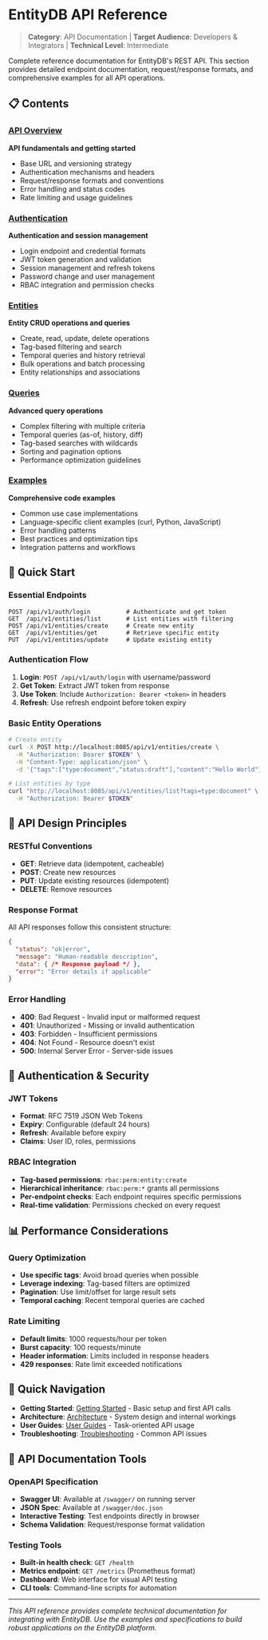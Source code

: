# EntityDB API Reference

> **Category**: API Documentation | **Target Audience**: Developers & Integrators | **Technical Level**: Intermediate

Complete reference documentation for EntityDB's REST API. This section provides detailed endpoint documentation, request/response formats, and comprehensive examples for all API operations.

## 📋 Contents

### [API Overview](./01-overview.md)
**API fundamentals and getting started**
- Base URL and versioning strategy
- Authentication mechanisms and headers
- Request/response formats and conventions
- Error handling and status codes
- Rate limiting and usage guidelines

### [Authentication](./02-authentication.md)
**Authentication and session management**
- Login endpoint and credential formats
- JWT token generation and validation
- Session management and refresh tokens
- Password change and user management
- RBAC integration and permission checks

### [Entities](./03-entities.md)
**Entity CRUD operations and queries**
- Create, read, update, delete operations
- Tag-based filtering and search
- Temporal queries and history retrieval
- Bulk operations and batch processing
- Entity relationships and associations

### [Queries](./04-queries.md)
**Advanced query operations**
- Complex filtering with multiple criteria
- Temporal queries (as-of, history, diff)
- Tag-based searches with wildcards
- Sorting and pagination options
- Performance optimization guidelines

### [Examples](./05-examples.md)
**Comprehensive code examples**
- Common use case implementations
- Language-specific client examples (curl, Python, JavaScript)
- Error handling patterns
- Best practices and optimization tips
- Integration patterns and workflows

## 🚀 Quick Start

### Essential Endpoints
```
POST /api/v1/auth/login          # Authenticate and get token
GET  /api/v1/entities/list       # List entities with filtering
POST /api/v1/entities/create     # Create new entity
GET  /api/v1/entities/get        # Retrieve specific entity
PUT  /api/v1/entities/update     # Update existing entity
```

### Authentication Flow
1. **Login**: `POST /api/v1/auth/login` with username/password
2. **Get Token**: Extract JWT token from response
3. **Use Token**: Include `Authorization: Bearer <token>` in headers
4. **Refresh**: Use refresh endpoint before token expiry

### Basic Entity Operations
```bash
# Create entity
curl -X POST http://localhost:8085/api/v1/entities/create \
  -H "Authorization: Bearer $TOKEN" \
  -H "Content-Type: application/json" \
  -d '{"tags":["type:document","status:draft"],"content":"Hello World"}'

# List entities by type
curl "http://localhost:8085/api/v1/entities/list?tags=type:document" \
  -H "Authorization: Bearer $TOKEN"
```

## 🎯 API Design Principles

### RESTful Conventions
- **GET**: Retrieve data (idempotent, cacheable)
- **POST**: Create new resources
- **PUT**: Update existing resources (idempotent)
- **DELETE**: Remove resources

### Response Format
All API responses follow this consistent structure:
```json
{
  "status": "ok|error",
  "message": "Human-readable description",
  "data": { /* Response payload */ },
  "error": "Error details if applicable"
}
```

### Error Handling
- **400**: Bad Request - Invalid input or malformed request
- **401**: Unauthorized - Missing or invalid authentication
- **403**: Forbidden - Insufficient permissions
- **404**: Not Found - Resource doesn't exist
- **500**: Internal Server Error - Server-side issues

## 🔐 Authentication & Security

### JWT Tokens
- **Format**: RFC 7519 JSON Web Tokens
- **Expiry**: Configurable (default 24 hours)
- **Refresh**: Available before expiry
- **Claims**: User ID, roles, permissions

### RBAC Integration
- **Tag-based permissions**: `rbac:perm:entity:create`
- **Hierarchical inheritance**: `rbac:perm:*` grants all permissions
- **Per-endpoint checks**: Each endpoint requires specific permissions
- **Real-time validation**: Permissions checked on every request

## 📊 Performance Considerations

### Query Optimization
- **Use specific tags**: Avoid broad queries when possible
- **Leverage indexing**: Tag-based filters are optimized
- **Pagination**: Use limit/offset for large result sets
- **Temporal caching**: Recent temporal queries are cached

### Rate Limiting
- **Default limits**: 1000 requests/hour per token
- **Burst capacity**: 100 requests/minute
- **Header information**: Limits included in response headers
- **429 responses**: Rate limit exceeded notifications

## 🔗 Quick Navigation

- **Getting Started**: [Getting Started](../10-getting-started/) - Basic setup and first API calls
- **Architecture**: [Architecture](../20-architecture/) - System design and internal workings
- **User Guides**: [User Guides](../40-user-guides/) - Task-oriented API usage
- **Troubleshooting**: [Troubleshooting](../80-troubleshooting/) - Common API issues

## 📝 API Documentation Tools

### OpenAPI Specification
- **Swagger UI**: Available at `/swagger/` on running server
- **JSON Spec**: Available at `/swagger/doc.json`
- **Interactive Testing**: Test endpoints directly in browser
- **Schema Validation**: Request/response format validation

### Testing Tools
- **Built-in health check**: `GET /health`
- **Metrics endpoint**: `GET /metrics` (Prometheus format)
- **Dashboard**: Web interface for visual API testing
- **CLI tools**: Command-line scripts for automation

---

*This API reference provides complete technical documentation for integrating with EntityDB. Use the examples and specifications to build robust applications on the EntityDB platform.*